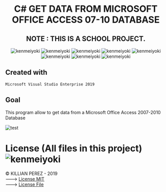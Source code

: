 <h1 align="center"> C# GET DATA FROM MICROSOFT OFFICE ACCESS 07-10 DATABASE </h1>

<h2 align="center"> NOTE : THIS IS A SCHOOL PROJECT. </h2>

<p align="center">
  <img src="https://img.shields.io/badge/status-NOT%20MAINTENED-green.svg?style=plastic" alt="kenmeiyoki" />
  <img src="https://img.shields.io/badge/last%20update-2021--02--01-informational?style=plastic" alt="kenmeiyoki" />
  <img src="https://img.shields.io/github/issues/Kenmeiyoki/csharp-schoolproject-get-data-from-database?style=plastic" alt="kenmeiyoki" />
  <img src="https://img.shields.io/github/release/Kenmeiyoki/csharp-schoolproject-get-data-from-database?style=plastic" alt="kenmeiyoki" />
  <img src="https://img.shields.io/github/forks/Kenmeiyoki/csharp-schoolproject-get-data-from-database?style=plastic" alt="kenmeiyoki" />
  <img src="https://img.shields.io/github/stars/Kenmeiyoki/csharp-schoolproject-get-data-from-database?style=plastic" alt="kenmeiyoki" />
  <img src="https://img.shields.io/github/license/Kenmeiyoki/csharp-schoolproject-get-data-from-database?style=plastic" alt="kenmeiyoki" />
  <img src="https://img.shields.io/badge/Made%20with-PYTHON%203.9-1f425f?style=plastic" alt="kenmeiyoki" />
</p>

## Created with
```
Microsoft Visual Studio Enterprise 2019
```

## Goal
This program allow to get data from a Microsoft Office Access 2007-2010 Database


![test](https://user-images.githubusercontent.com/26604601/113056807-91b6a280-91ac-11eb-9e85-a11685e6defa.png)

# License (All files in this project)  <img src="https://img.shields.io/github/license/Kenmeiyoki/periodic-send-image-album-telegram?style=plastic" alt="kenmeiyoki" />
© KILLIAN PEREZ - 2019 <BR/>
---> [License MIT](https://lbesson.mit-license.org/)<BR/>
---> [License File](LICENSE)
